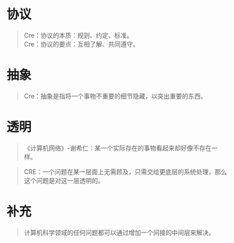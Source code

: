 # 协议    
> Cre：协议的本质：规则、约定、标准。    
> Cre：协议的要点：互相了解、共同遵守。    

# 抽象    

> Cre：抽象是指将一个事物不重要的细节隐藏，以突出重要的东西。    

# 透明    

> 《计算机网络》-谢希仁：某一个实际存在的事物看起来却好像不存在一样。    

> CRE：一个问题在某一层面上无需顾及，只需交给更底层的系统处理，那么这个问题是对这一层透明的。    



# 补充    

> 计算机科学领域的任何问题都可以通过增加一个间接的中间层来解决。    